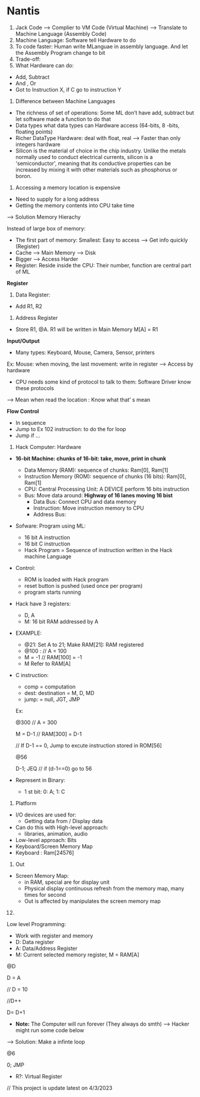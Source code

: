 # Nantis

1. Jack Code —> Complier to VM Code (Virtual Machine) —> Translate to Machine Language (Assembly Code)
2. Machine Language: Software tell Hardware to do
3. To code faster: Human write MLanguae in assembly language. And let the Assembly Program change to bit
4. Trade-off:
5. What Hardware can do:
- Add, Subtract
- And , Or
- Got to Instruction X, if C go to instruction Y
1. Difference between Machine Languages
- The richness of set of operations: Some ML don’t have add, subtract but let software made a function to do that
- Data types what data types can Hardware access (64-bits, 8 -bits, floating points)
- Richer DataType Hardware: deal with float, real —> Faster than only integers hardware
- Silicon is the material of choice in the chip industry. Unlike the metals normally used to conduct electrical currents, silicon is a 'semiconductor', meaning that its conductive properties can be increased by mixing it with other materials such as phosphorus or boron.
1. Accessing a memory location is expensive
- Need to supply for a long address
- Getting the memory contents into CPU take time

—> Solution Memory Hierachy

Instead of large box of memory:

- The first part of memory: Smallest: Easy to access —> Get info quickly (Register)
- Cache —> Main Memory —> Disk
- Bigger —> Access Harder
- Register: Reside inside the CPU: Their number, function are central part of ML

**Register**

1. Data Register:
- Add R1, R2
1. Address Register
- Store R1, @A. R1 will be written in Main Memory M[A] = R1

************************Input/Output************************

- Many types: Keyboard, Mouse, Camera, Sensor, printers

Ex: Mouse: when moving, the last movement: write in register —> Access by hardware

- CPU needs some kind of protocol to talk to them: Software Driver know these protocols

—> Mean when read the location : Know what that’ s mean

********************Flow Control********************

- In sequence
- Jump to Ex 102 instruction: to do the for loop
- Jump if …

1. Hack Computer: Hardware
- **16-bit Machine: chunks of 16-bit: take, move, print in chunk**
    - Data Memory (RAM): sequence of chunks: Ram[0], Ram[1]
    - Instruction Memory (ROM): sequence of chunks (16 bits): Ram[0], Ram[1]
    - CPU: Central Processing Unit: A DEVICE perform 16 bits instruction
    - Bus: Move data around: **Highway of 16 lanes moving 16 bist**
        - Data Bus: Connect CPU and data memory
        - Instruction: Move instruction memory to CPU
        - Address Bus:
- Sofware: Program using ML:
    - 16 bit A instruction
    - 16 bit C instruction
    - Hack Program = Sequence of instruction written in the Hack machine Language
- Control:
    - ROM is loaded with Hack program
    - reset button is pushed (used once per program)
    - program starts running
- Hack have 3 registers:
    - D, A
    - M: 16 bit RAM addressed by A
- EXAMPLE:
    - @21: Set A to 21; Make RAM[21]: RAM registered
    - @100 : // A = 100
    - M = -1 // RAM[100] = -1
    - M Refer to RAM[A]
- C instruction:
    - comp = computation
    - dest: destination = M, D, MD
    - jump: = null, JGT, JMP
    
    Ex: 
    
    @300 // A = 300
    
    M = D-1 // RAM[300] = D-1
    
    // If D-1 == 0, Jump to excute instruction stored in ROM[56]
    
    @56 
    
    D-1; JEQ // if (d-1==0) go to 56
    
- Represent in Binary:
    - 1 st bit: 0: A; 1: C

1. Platform
- I/O devices are used for:
    - Getting data from / Display data
- Can do this with High-level approach:
    - libraries, animation, audio
- Low-level approach: Bits
- Keyboard/Screen Memory Map
- Keyboard : Ram[24576]

1. Out
- Screen Memory Map:
    - in RAM, special are for display unit
    - Physical display continuous refresh from the memory map, many times for second
    - Out is affected by manipulates the screen memory map

12.

Low level Programming:

- Work with register and memory
- D: Data register
- A: Data/Address Register
- M: Current selected memory register, M = RAM[A]

@D

D = A 

// D = 10

//D++ 

D= D+1

- ************Note:************ The Computer will run forever (They always do smth) —> Hacker might run some code below

—> Solution: Make a infinte loop

@6

0; JMP

- R?: Virtual Register

// This project is update latest on 4/3/2023
